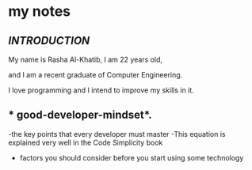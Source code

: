 # my notes 
## *INTRODUCTION*
My name is Rasha Al-Khatib, I am 22 years old, 

and I am a recent graduate of Computer Engineering.

I love programming and I intend to improve my skills in it.




## * good-developer-mindset*.
 -the key points that every developer must master
 -This equation is explained very well in the Code Simplicity book
 - factors you should consider before you start using some technology
 
